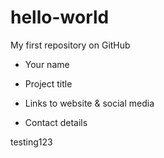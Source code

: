 # hello-world
My first repository on GitHub

- Your name

- Project title

- Links to website & social media

- Contact details

testing123
